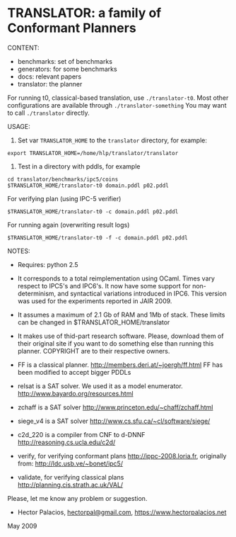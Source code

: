 # TRANSLATOR: a family of Conformant Planners

CONTENT:

- benchmarks: set of benchmarks
- generators: for some benchmarks
- docs: relevant papers
- translator: the planner

For running t0, classical-based translation, use `./translator-t0`. Most other configurations are available through `./translator-something` You may want to call `./translator` directly.

USAGE:

1. Set var `TRANSLATOR_HOME` to the `translator` directory, for example:

```
export TRANSLATOR_HOME=/home/hlp/translator/translator
```

1. Test in a directory with pddls, for example

```
cd translator/benchmarks/ipc5/coins
$TRANSLATOR_HOME/translator-t0 domain.pddl p02.pddl
```

For verifying plan (using IPC-5 verifier)

```
$TRANSLATOR_HOME/translator-t0 -c domain.pddl p02.pddl
```

For running again (overwriting result logs)

```
$TRANSLATOR_HOME/translator-t0 -f -c domain.pddl p02.pddl
```

NOTES:

- Requires: python 2.5

- It corresponds to a total reimplementation using OCaml. Times vary respect to IPC5's and IPC6's. It now have some support for non-determinism, and syntactical variations introduced in IPC6. This version was used for the experiments reported in JAIR 2009.

- It assumes a maximum of 2.1 Gb of RAM and 1Mb of stack. These limits can be changed in $TRANSLATOR_HOME/translator

- It makes use of thid-part research software. Please, download them of their original site if you want to do something else than running this planner. COPYRIGHT are to their respective owners.

- FF is a classical planner. <http://members.deri.at/~joergh/ff.html> FF has been modified to accept bigger PDDLs

- relsat is a SAT solver. We used it as a model enumerator. <http://www.bayardo.org/resources.html>
- zchaff is a SAT solver <http://www.princeton.edu/~chaff/zchaff.html>
- siege_v4 is a SAT solver <http://www.cs.sfu.ca/~cl/software/siege/>
- c2d_220 is a compiler from CNF to d-DNNF <http://reasoning.cs.ucla.edu/c2d/>
- verify, for verifying conformant plans <http://ippc-2008.loria.fr>, originally from: <http://ldc.usb.ve/~bonet/ipc5/>
- validate, for verifying classical plans <http://planning.cis.strath.ac.uk/VAL/>

Please, let me know any problem or suggestion.

- Hector Palacios, hectorpal@gmail.com, <https://www.hectorpalacios.net>

May 2009
